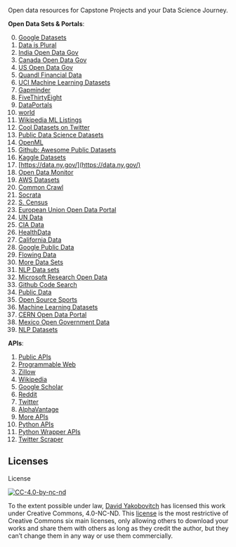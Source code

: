 Open data resources for Capstone Projects and your Data Science Journey.

<strong>Open Data Sets & Portals</strong>:
<br>

0. [Google Datasets](https://toolbox.google.com/datasetsearch)
1. [Data is Plural](https://docs.google.com/spreadsheets/d/1wZhPLMCHKJvwOkP4juclhjFgqIY8fQFMemwKL2c64vk/edit#gid=0)
2. [India Open Data Gov](https://data.gov.in/)
3. [Canada Open Data Gov](http://open.canada.ca/en)
4. [US Open Data Gov](https://www.data.gov/)
5. [Quandl Financial Data](https://www.quandl.com/search?query=)
6. [UCI Machine Learning Datasets](https://archive.ics.uci.edu/ml/datasets.php)
7. [Gapminder](https://www.gapminder.org/data/)
8. [FiveThirtyEight](https://github.com/fivethirtyeight/data)
9. [DataPortals](http://dataportals.org/)
10. [world](https://data.world/)
11. [Wikipedia ML Listings](https://en.wikipedia.org/wiki/List_of_datasets_for_machine_learning_research)
12. [Cool Datasets on Twitter](https://twitter.com/CoolDatasets)
13. [Public Data Science Datasets](https://datascience.pushpullfork.com/Datasets)
14. [OpenML](https://www.openml.org/search?type=data)
15. [Github: Awesome Public Datasets](https://github.com/caesar0301/awesome-public-datasets)
16. [Kaggle Datasets](https://www.kaggle.com/datasets)
17. [https://data.ny.gov/](https://data.ny.gov/)
18. [Open Data Monitor](https://opendatamonitor.eu/frontend/web/index.php?r=dashboard%2Findex)
19. [AWS Datasets](https://aws.amazon.com/public-datasets/)
20. [Common Crawl](http://commoncrawl.org/the-data/tutorials/)
21. [Socrata](https://opendata.socrata.com/browse?limitTo=datasets&amp;utf8=%E2%9C%93)
22. [S. Census](http://www.census.gov/data.html)
23. [European Union Open Data Portal](http://open-data.europa.eu/en/data/)
24. [UN Data](http://data.un.org/)
25. [CIA Data](https://www.cia.gov/library/publications/the-world-factbook/)
26. [HealthData](http://www.healthdata.gov/)
27. [California Data](http://data.ca.gov/)
28. [Google Public Data](https://www.google.com/publicdata/directory )
29. [Flowing Data](http://flowingdata.com/category/statistics/data-sources/)
30. [More Data Sets](https://gengo.ai/articles/the-50-best-free-datasets-for-machine-learning/)
31. [NLP Data sets](https://gengo.ai/articles/the-best-25-datasets-for-natural-language-processing/)
32. [Microsoft Research Open Data](https://msropendata.com/)
33. [Github Code Search](http://jakubdziworski.github.io/tools/2016/08/26/github-code-advances-search-programmers-goldmine.html)
34. [Public Data](http://kevinchai.net/datasets)
35. [Open Source Sports](http://www.opensourcesports.com/)
36. [Machine Learning Datasets](https://www.datasetlist.com/)
37. [CERN Open Data Portal](http://opendata.cern.ch/)
38. [Mexico Open Government Data](https://datos.gob.mx/)
39. [NLP Datasets](https://datasets.quantumstat.com)
  
<strong>APIs</strong>:
<ol>
<li><a href="https://github.com/toddmotto/public-apis">Public APIs</a></li>
<li><a href="https://www.programmableweb.com/">Programmable Web</a></li>
<li><a href="https://www.zillow.com/howto/api/APIOverview.htm">Zillow</a></li>
<li><a href="https://www.mediawiki.org/wiki/API:Main_page">Wikipedia</a></li>
<li><a href="https://github.com/ckreibich/scholar.py">Google Scholar</a></li>
<li><a href="https://www.reddit.com/dev/api">Reddit</a></li>
<li><a href="https://www.programmableweb.com/api/twitter">Twitter</a></li>
<li><a href="https://www.alphavantage.co/documentation/">AlphaVantage</a></li>
<li><a href="https://www.reddit.com/r/webdev/comments/3wrswc/what_are_some_fun_apis_to_play_with/?st=j62tehhm&amp;sh=02579ee6">More APIs</a></li>
<li><a href="http://www.pythonforbeginners.com/api/list-of-python-apis">Python APIs</a></li>
<li><a href="https://github.com/realpython/list-of-python-api-wrappers">Python Wrapper APIs</a></li>
<li><a href="https://github.com/kennethreitz/twitter-scraper">Twitter Scraper</a></li>
</ol>

## Licenses
License

[![CC-4.0-by-nc-nd](https://licensebuttons.net/l/by-nc-nd/3.0/88x31.png)](https://creativecommons.org/licenses/by-nc-nd/4.0/)

To the extent possible under law, [David Yakobovitch](http://davidyakobovitch.com/) has licensed this work under Creative Commons, 4.0-NC-ND.  This [license](https://creativecommons.org/licenses/by-nc-nd/4.0/) is the most restrictive of Creative Commons six main licenses, only allowing others to download your works and share them with others as long as they credit the author, but they can’t change them in any way or use them commercially.

